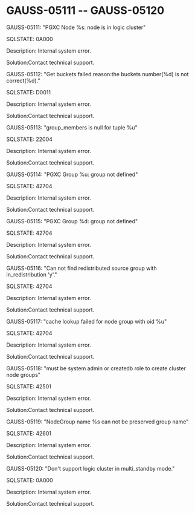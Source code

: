 # GAUSS-05111 -- GAUSS-05120<a name="EN-US_TOPIC_0302072941"></a>

GAUSS-05111: "PGXC Node %s: node is in logic cluster"

SQLSTATE: 0A000

Description: Internal system error.

Solution:Contact technical support.

GAUSS-05112: "Get buckets failed.reason:the buckets number\(%d\) is not correct\(%d\)."

SQLSTATE: D0011

Description: Internal system error.

Solution:Contact technical support.

GAUSS-05113: "group\_members is null for tuple %u"

SQLSTATE: 22004

Description: Internal system error.

Solution:Contact technical support.

GAUSS-05114: "PGXC Group %u: group not defined"

SQLSTATE: 42704

Description: Internal system error.

Solution:Contact technical support.

GAUSS-05115: "PGXC Group %d: group not defined"

SQLSTATE: 42704

Description: Internal system error.

Solution:Contact technical support.

GAUSS-05116: "Can not find redistributed source group with in\_redistribution 'y'."

SQLSTATE: 42704

Description: Internal system error.

Solution:Contact technical support.

GAUSS-05117: "cache lookup failed for node group with oid %u"

SQLSTATE: 42704

Description: Internal system error.

Solution:Contact technical support.

GAUSS-05118: "must be system admin or createdb role to create cluster node groups"

SQLSTATE: 42501

Description: Internal system error.

Solution:Contact technical support.

GAUSS-05119: "NodeGroup name %s can not be preserved group name"

SQLSTATE: 42601

Description: Internal system error.

Solution:Contact technical support.

GAUSS-05120: "Don't support logic cluster in multi\_standby mode."

SQLSTATE: 0A000

Description: Internal system error.

Solution:Contact technical support.

